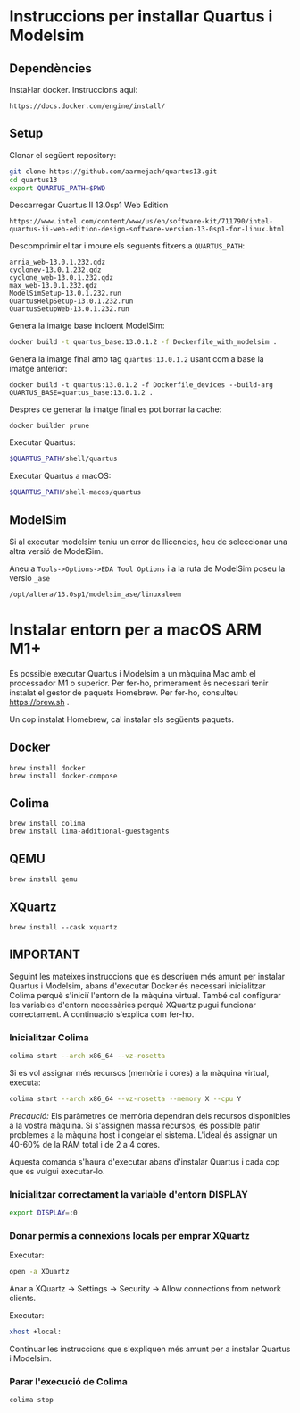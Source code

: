 # Instruccions per installar Quartus i Modelsim

## Dependències
Instal·lar docker. Instruccions aqui:
```
https://docs.docker.com/engine/install/
```

## Setup

Clonar el següent repository:
```bash
git clone https://github.com/aarmejach/quartus13.git
cd quartus13
export QUARTUS_PATH=$PWD
```

Descarregar Quartus II 13.0sp1 Web Edition
```
https://www.intel.com/content/www/us/en/software-kit/711790/intel-quartus-ii-web-edition-design-software-version-13-0sp1-for-linux.html
```

Descomprimir el tar i moure els seguents fitxers a `QUARTUS_PATH`:
```
arria_web-13.0.1.232.qdz
cyclonev-13.0.1.232.qdz
cyclone_web-13.0.1.232.qdz
max_web-13.0.1.232.qdz
ModelSimSetup-13.0.1.232.run
QuartusHelpSetup-13.0.1.232.run
QuartusSetupWeb-13.0.1.232.run
```

Genera la imatge base incloent ModelSim:
```bash
docker build -t quartus_base:13.0.1.2 -f Dockerfile_with_modelsim .
```

Genera la imatge final amb tag `quartus:13.0.1.2` usant com a base la imatge anterior:
```
docker build -t quartus:13.0.1.2 -f Dockerfile_devices --build-arg QUARTUS_BASE=quartus_base:13.0.1.2 .
```

Despres de generar la imatge final es pot borrar la cache:
```
docker builder prune
```

Executar Quartus:
```bash
$QUARTUS_PATH/shell/quartus
```

Executar Quartus a macOS:
```bash
$QUARTUS_PATH/shell-macos/quartus
```

## ModelSim
Si al executar modelsim teniu un error de llicencies, heu de seleccionar una altra versió de ModelSim.

Aneu a `Tools->Options->EDA Tool Options` i a la ruta de ModelSim poseu la versio `_ase`
```
/opt/altera/13.0sp1/modelsim_ase/linuxaloem
```

# Instalar entorn per a macOS ARM M1+

És possible executar Quartus i Modelsim a un màquina Mac amb el processador M1 o superior.
Per fer-ho, primerament és necessari tenir instalat el gestor de paquets Homebrew. Per fer-ho,
consulteu https://brew.sh .

Un cop instalat Homebrew, cal instalar els següents paquets.

## Docker
```
brew install docker
brew install docker-compose
```

## Colima
```
brew install colima
brew install lima-additional-guestagents
```

## QEMU
```
brew install qemu
```

## XQuartz
```
brew install --cask xquartz
```

## IMPORTANT
Seguint les mateixes instruccions que es descriuen més amunt per instalar Quartus i Modelsim, abans d'executar Docker és necessari inicialitzar Colima perquè s'iniciï l'entorn de la màquina virtual. També cal configurar les variables d'entorn necessàries perquè XQuartz pugui funcionar correctament. A continuació s'explica com fer-ho.

### Inicialitzar Colima
```bash
colima start --arch x86_64 --vz-rosetta
```

Si es vol assignar més recursos (memòria i cores) a la màquina virtual, executa:
```bash
colima start --arch x86_64 --vz-rosetta --memory X --cpu Y
```
*Precaució:* Els paràmetres de memòria dependran dels recursos disponibles a la vostra màquina.
Si s'assignen massa recursos, és possible patir problemes a la màquina host i congelar el sistema. L'ideal és assignar un 40-60% de la RAM total i de 2 a 4 cores.

Aquesta comanda s'haura d'executar abans d'instalar Quartus i cada cop que es vulgui executar-lo.

### Inicialitzar correctament la variable d'entorn DISPLAY

```bash
export DISPLAY=:0
```

### Donar permís a connexions locals per emprar XQuartz

Executar:
```bash
open -a XQuartz
```

Anar a XQuartz -> Settings -> Security -> Allow connections from network clients.

Executar:
```bash
xhost +local:
```

Continuar les instruccions que s'expliquen més amunt per a instalar Quartus i Modelsim.

### Parar l'execució de Colima

```bash
colima stop
```
